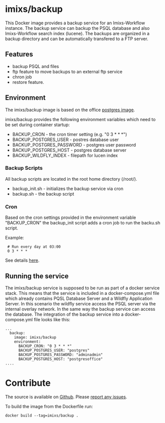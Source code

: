 # imixs/backup

This Docker image provides a backup service for an Imixs-Workflow instance. The backup service can backup the PSQL database and also Imixs-Workflow search index (lucene). The backups are organized in a backup directory and can be automatically transfered to a FTP server. 


## Features
* backup PSQL and files
* ftp feature to move backups to an external ftp service
* chron job
* restore feature.

## Environment
The imixs/backup image is based on the office [postgres image](https://hub.docker.com/_/postgres/).

imixs/backup provides the following environment variables which need to be set during container startup:

* BACKUP\_CRON - the cron timer setting (e.g. "0 3 * * *")
* BACKUP\_POSTGRES\_USER - postres database user
* BACKUP\_POSTGRES\_PASSWORD - postgres user password
* BACKUP\_POSTGRES\_HOST - postgres database server
* BACKUP\_WILDFLY\_INDEX - filepath for lucen index


### Backup Scripts
All backup scripts are located in the root home directory (/root/). 

 * backup_init.sh - initializes the backup service via cron
 * backup.sh - the backup script

### Cron
Based on the cron settings provided in the environment variable "BACKUP\_CRON" the backup\_init script adds a cron job to run the backu.sh script.

Example:

     # Run every day at 03:00
     0 3 * * *   

See details [here](https://wiki.ubuntuusers.de/Cron/).


## Running the service

The imixs/backup service is supposed to be run as part of a docker service stack. This means that the service is included in a docker-compose.yml file which already contains PQSL Database Server and a Wildfly Application Server. 
In this scenario the wildfly service access the PSQL server via the internal overlay network. In the same way the backup service can access the database. The integration of the backup service into a docker-compose.yml file looks like this:

	...
	  backup:
	    image: imixs/backup
	    environment:
	      BACKUP_CRON: "0 3 * * *"
	      BACKUP_POSTGRES_USER: "postgres"
	      BACKUP_POSTGRES_PASSWORD: "adminadmin"
	      BACKUP_POSTGRES_HOST: "postgresoffice"
	....

     
# Contribute
The source is available on [Github](https://github.com/imixs/imixs-docker). Please [report any issues](https://github.com/imixs/imixs-docker/issues).

To build the image from the Dockerfile run: 

    docker build --tag=imixs/backup .
 
